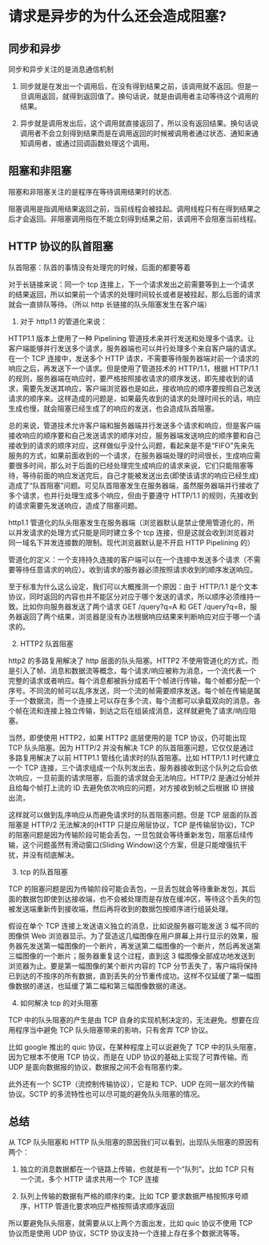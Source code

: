 # 请求是异步的为什么还会造成阻塞? 

## 同步和异步
同步和异步关注的是消息通信机制

1. 同步就是在发出一个调用后，在没有得到结果之前，该调用就不返回。但是一旦调用返回，就得到返回值了。换句话说，就是由调用者主动等待这个调用的结果。

2. 异步就是调用发出后，这个调用就直接返回了，所以没有返回结果。换句话说调用者不会立刻得到结果而是在调用返回的时候被调用者通过状态、通知来通知调用者，或通过回调函数处理这个调用。


## 阻塞和非阻塞
阻塞和非阻塞关注的是程序在等待调用结果时的状态.

阻塞调用是指调用结果返回之前，当前线程会被挂起。调用线程只有在得到结果之后才会返回。非阻塞调用指在不能立刻得到结果之前，该调用不会阻塞当前线程。

## HTTP 协议的队首阻塞

队首阻塞：队首的事情没有处理完的时候，后面的都要等着

对于长链接来说：同一个 tcp 连接上，下一个请求发出之前需要等到上一个请求的结果返回，所以如果前一个请求的处理时间较长或者是被挂起，那么后面的请求就会一直排队等待。（所以 http 长链接的队头阻塞发生在客户端）

1. 对于 http1.1 的管道化来说：

HTTP1.1 版本上使用了一种 Pipelining 管道技术来并行发送和处理多个请求。让客户端能够并行发送多个请求，服务器端也可以并行处理多个来自客户端的请求。在一个 TCP 连接中，发送多个 HTTP 请求，不需要等待服务器端对前一个请求的响应之后，再发送下一个请求。但是使用了管道技术的 HTTP/1.1，根据 HTTP/1.1 的规则，服务器端在响应时，要严格按照接收请求的顺序发送，即先接收到的请求，需要先发送其响应，客户端浏览器也是如此，接收响应的顺序要按照自己发送请求的顺序来。这样造成的问题是，如果最先收到的请求的处理时间长的话，响应生成也慢，就会阻塞已经生成了的响应的发送，也会造成队首阻塞。

总的来说，管道技术允许客户端和服务器端并行发送多个请求和响应，但是客户端接收响应的顺序要和自己发送请求的顺序对应，服务器端发送响应的顺序要和自己接收到的请求的顺序对应，这样做似乎没什么问题，看起来是不是“FIFO"先来先服务的方式，如果前面收到的一个请求，在服务器端处理的时间很长，生成响应需要很多时间，那么对于后面的已经处理完生成响应的请求来说，它们只能阻塞等待，等待前面的响应发送完后，自己才能被发送出去(即使该请求的响应已经生成)造成了“队首阻塞”问题。可见队首阻塞发生在服务器端，虽然服务器端并行接收了多个请求，也并行处理生成多个响应，但由于要遵守 HTTP/1.1 的规则，先接收到的请求需要先发送响应，造成了阻塞问题。

http1.1 管道化的队头阻塞发生在服务器端（浏览器默认是禁止使用管道化的，所以并发请求的处理方式只能是同时建立多个 tcp 连接，但是这就会收到浏览器对同一域名下并发连接数的限制。现代浏览器默认是不开启 HTTP Pipelining 的）

管道化的定义：一个支持持久连接的客户端可以在一个连接中发送多个请求（不需要等待任意请求的响应）。收到请求的服务器必须按照请求收到的顺序发送响应。

至于标准为什么这么设定，我们可以大概推测一个原因：由于 HTTP/1.1 是个文本协议，同时返回的内容也并不能区分对应于哪个发送的请求，所以顺序必须维持一致。比如你向服务器发送了两个请求 GET /query?q=A 和 GET /query?q=B，服务器返回了两个结果，浏览器是没有办法根据响应结果来判断响应对应于哪一个请求的。

2. HTTP2 队首阻塞

http2 的多路复用解决了 http 层面的队头阻塞。HTTP2 不使用管道化的方式，而是引入了帧、消息和数据流等概念，每个请求/响应被称为消息，一个流代表一个完整的请求或者响应。每个消息都被拆分成若干个帧进行传输，每个帧都分配一个序号。不同流的帧可以乱序发送，同一个流的帧需要顺序发送。每个帧在传输是属于一个数据流，而一个连接上可以存在多个流，每个流都可以承载双向的消息。各个帧在流和连接上独立传输，到达之后在组装成消息，这样就避免了请求/响应阻塞。

当然，即使使用 HTTP2，如果 HTTP2 底层使用的是 TCP 协议，仍可能出现 TCP 队头阻塞。因为 HTTP/2 并没有解决 TCP 的队首阻塞问题，它仅仅是通过多路复用解决了以前 HTTP1.1 管线化请求时的队首阻塞。比如 HTTP/1.1 时代建立一个 TCP 连接，三个请求组成一个队列发出去，服务器接收到这个队列之后会依次响应，一旦前面的请求阻塞，后面的请求就会无法响应。HTTP/2 是通过分帧并且给每个帧打上流的 ID 去避免依次响应的问题，对方接收到帧之后根据 ID 拼接出流，

这样就可以做到乱序响应从而避免请求时的队首阻塞问题。但是 TCP 层面的队首阻塞是 HTTP/2 无法解决的(HTTP 只是应用层协议，TCP 是传输层协议)，TCP 的阻塞问题是因为传输阶段可能会丢包，一旦包就会等待重新发包，阻塞后续传输，这个问题虽然有滑动窗口(Sliding Window)这个方案，但是只能增强抗干扰，并没有彻底解决。

3. tcp 的队首阻塞

TCP 的阻塞问题是因为传输阶段可能会丢包，一旦丢包就会等待重新发包，其后面的数据包即使到达接收端，也不会被处理而是存放在缓冲区，等待这个丢失的包被发送端重新传到接收端，然后再将收到的数据包按顺序进行组装处理。

假设在单个 TCP 连接上发送语义独立的消息，比如说服务器可能发送 3 幅不同的图像供 Web 浏览器显示。为了营造这几幅图像在用户屏幕上并行显示的效果，服务器先发送第一幅图像的一个断片，再发送第二幅图像的一个断片，然后再发送第三幅图像的一个断片；服务器重复这个过程，直到这 3 幅图像全部成功地发送到浏览器为止。要是第一幅图像的某个断片内容的 TCP 分节丢失了，客户端将保持已到达的不按序的所有数据，直到丢失的分节重传成功。这样不仅延缓了第一幅图像数据的递送，也延缓了第二幅和第三幅图像数据的递送。

4. 如何解决 tcp 的对头阻塞

TCP 中的队头阻塞的产生是由 TCP 自身的实现机制决定的，无法避免。想要在应用程序当中避免 TCP 队头阻塞带来的影响，只有舍弃 TCP 协议。

比如 google 推出的 quic 协议，在某种程度上可以说避免了 TCP 中的队头阻塞，因为它根本不使用 TCP 协议，而是在 UDP 协议的基础上实现了可靠传输。而 UDP 是面向数据报的协议，数据报之间不会有阻塞约束。

此外还有一个 SCTP（流控制传输协议），它是和 TCP、UDP 在同一层次的传输协议。SCTP 的多流特性也可以尽可能的避免队头阻塞的情况。

## 总结
从 TCP 队头阻塞和 HTTP 队头阻塞的原因我们可以看到，出现队头阻塞的原因有两个：

1. 独立的消息数据都在一个链路上传输，也就是有一个“队列”。比如 TCP 只有一个流，多个 HTTP 请求共用一个 TCP 连接

2. 队列上传输的数据有严格的顺序约束。比如 TCP 要求数据严格按照序号顺序，HTTP 管道化要求响应严格按照请求顺序返回

所以要避免队头阻塞，就需要从以上两个方面出发，比如 quic 协议不使用 TCP 协议而是使用 UDP 协议，SCTP 协议支持一个连接上存在多个数据流等等。